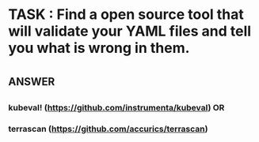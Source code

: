 
#
# TASK : Find a open source tool that will validate your YAML files and tell you what is wrong in them.
#

##
## ANSWER
##


###
### kubeval!  (https://github.com/instrumenta/kubeval)   OR
### terrascan (https://github.com/accurics/terrascan)
###



